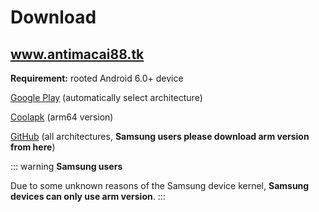 # Download
## www.antimacai88.tk

**Requirement:** rooted Android 6.0+ device

[Google Play](https://play.google.com/store/apps/details?id=moe.shizuku.redirectstorage) (automatically select architecture)

[Coolapk](https://www.coolapk.com/apk/moe.shizuku.redirectstorage) (arm64 version)

[GitHub](https://github.com/RikkaApps/StorageRedirect-assets/releases) (all architectures, **Samsung users please download arm version from here**)

::: warning
**Samsung users**

Due to some unknown reasons of the Samsung device kernel, **Samsung devices can only use arm version**.
:::
